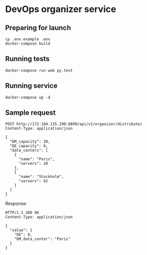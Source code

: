 # DevOps organizer service

## Preparing for launch
```
cp .env.example .env
docker-compose build
```

## Running tests
```
docker-compose run web py.test
```

## Running service
```
docker-compose up -d
```

## Sample request

``` 
POST http://172.104.135.190:8899/api/v1/organizer/distribute/
Content-Type: application/json

{
  "DM_capacity": 20,
  "DE_capacity": 8,
  "data_centers": [
    {
      "name": "Paris",
      "servers": 20
    },
    {
      "name": "Stockholm",
      "servers": 62
    }
  ]
}
```
Response:
```
HTTP/1.1 200 OK
Content-Type: application/json

{
  "value": {
    "DE": 8,
    "DM_data_center": "Paris"
  }
}
```